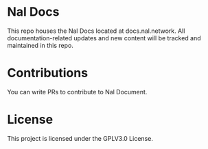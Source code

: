 # Nal Docs

This repo houses the Nal Docs located at docs.nal.network. All documentation-related updates and new content will be tracked and maintained in this repo.

# Contributions

You can write PRs to contribute to Nal Document.

# License

This project is licensed under the GPLV3.0 License.
